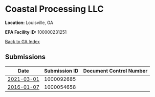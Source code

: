 # Coastal Processing LLC

**Location:** Louisville, GA

**EPA Facility ID:** 100000231251

[Back to GA Index](../../index.md)

## Submissions

| Date | Submission ID | Document Control Number |
|------|--------------|-------------------------|
| [2021-03-01](submissions/1000092685.md) | 1000092685 |  |
| [2016-01-07](submissions/1000054658.md) | 1000054658 |  |
